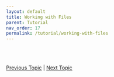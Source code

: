 ```yaml
---
layout: default
title: Working with Files
parent: Tutorial
nav_order: 17
permalink: /tutorial/working-with-files
---
```






<br><br>

[Previous Topic](./class) | [Next Topic](./error-handling)